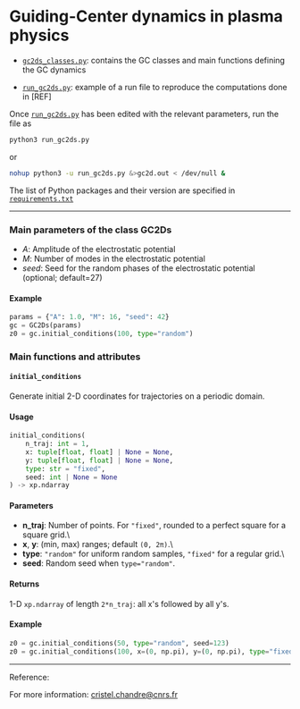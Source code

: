 # Guiding-Center dynamics in plasma physics

- [`gc2ds_classes.py`](https://github.com/cchandre/GC2D/blob/main/gc2ds_classes.py): contains the GC classes and main functions defining the GC dynamics

- [`run_gc2ds.py`](https://github.com/cchandre/GC2D/blob/main/run_gc2ds.py): example of a run file to reproduce the computations done in [REF]

Once [`run_gc2ds.py`](https://github.com/cchandre/GC2D/blob/main/run_gc2ds.py) has been edited with the relevant parameters, run the file as 
```sh
python3 run_gc2ds.py
```
or 
```sh
nohup python3 -u run_gc2ds.py &>gc2d.out < /dev/null &
```
The list of Python packages and their version are specified in [`requirements.txt`](https://github.com/cchandre/GC2D/blob/main/requirements.txt)
___
###  Main parameters of the class GC2Ds

- *A*: Amplitude of the electrostatic potential
- *M*: Number of modes in the electrostatic potential
- *seed*: Seed for the random phases of the electrostatic potential (optional; default=27)

#### Example 
```python
params = {"A": 1.0, "M": 16, "seed": 42}
gc = GC2Ds(params)
z0 = gc.initial_conditions(100, type="random")
```

### Main functions and attributes

#### `initial_conditions`

Generate initial 2-D coordinates for trajectories on a periodic domain.

#### Usage

``` python
initial_conditions(
    n_traj: int = 1,
    x: tuple[float, float] | None = None,
    y: tuple[float, float] | None = None,
    type: str = "fixed",
    seed: int | None = None
) -> xp.ndarray
```

#### Parameters

-   **n_traj**: Number of points. For `"fixed"`, rounded to a perfect
    square for a square grid.\
-   **x**, **y**: (min, max) ranges; default `(0, 2π)`.\
-   **type**: `"random"` for uniform random samples, `"fixed"` for a
    regular grid.\
-   **seed**: Random seed when `type="random"`.

#### Returns

1-D `xp.ndarray` of length `2*n_traj`: all x's followed by all y's.

#### Example

``` python
z0 = gc.initial_conditions(50, type="random", seed=123)
z0 = gc.initial_conditions(100, x=(0, np.pi), y=(0, np.pi), type="fixed")
```


---
Reference: 

For more information: <cristel.chandre@cnrs.fr>
